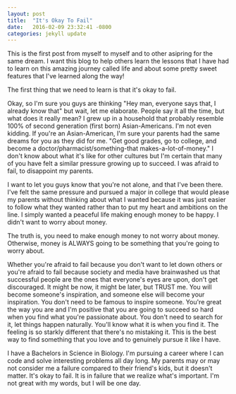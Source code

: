 ```yaml
---
layout: post
title:  "It's Okay To Fail"
date:   2016-02-09 23:32:41 -0800
categories: jekyll update
---
```


This is the first post from myself to myself and to other asipring for the same dream. I want this blog to help others learn the lessons that I have had to learn on this amazing journey called life and about some pretty sweet features that I've learned along the way!

The first thing that we need to learn is that it's okay to fail. 

Okay, so I'm sure you guys are thinking "Hey man, everyone says that, I already know that" but wait, let me elaborate. People say it all the time, but what does it really mean? I grew up in a household that probably resemble 100% of second generation (first born) Asian-Americans. I'm not even kidding. If you're an Asian-American, I'm sure your parents had the same dreams for you as they did for me. "Get good grades, go to college, and become a doctor/pharmacist/something-that makes-a-lot-of-money." I don't know about what it's like for other cultures but I'm certain that many of you have felt a similar pressure growing up to succeed. I was afraid to fail, to disappoint my parents. 

I want to let you guys know that you're not alone, and that I've been there. I've felt the same pressure and pursued a major in college that would please my parents without thinking about what I wanted because it was just easier to follow what they wanted rather than to put my heart and ambitions on the line. I simply wanted a peaceful life making enough money to be happy. I didn't want to worry about money. 

The truth is, you need to make enough money to not worry about money. Otherwise, money is ALWAYS going to be something that you're going to worry about.

Whether you're afraid to fail because you don't want to let down others or you're afraid to fail because society and media have brainwashed us that successful people are the ones that everyone's eyes are upon, don't get discouraged. It might be now, it might be later, but TRUST me. You will become someone's inspiration, and someone else will become your inspiration. You don't need to be famous to inspire someone. You're great the way you are and I'm positive that you are going to succeed so hard when you find what you're passionate about. You don't need to search for it, let things happen naturally. You'll know what it is when you find it. The feeling is so starkly different that there's no mistaking it. This is the best way to find something that you love and to genuinely pursue it like I have. 

I have a Bachelors in Science in Biology. I'm pursuing a career where I can code and solve interesting problems all day long. My parents may or may not consider me a failure compared to their friend's kids, but it doesn't matter. It's okay to fail. It is in failure that we realize what's important. I'm not great with my words, but I will be one day. 